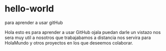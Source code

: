 # hello-world
para aprender a usar gitHub

Hola esto es para aprender a usar GitHub ojala puedan darle un vistazo nos sera muy util a nosotros que trabajabamos a distancia
nos servira para HolaMundo y otros proyectos en los que deseemos colaborar.
